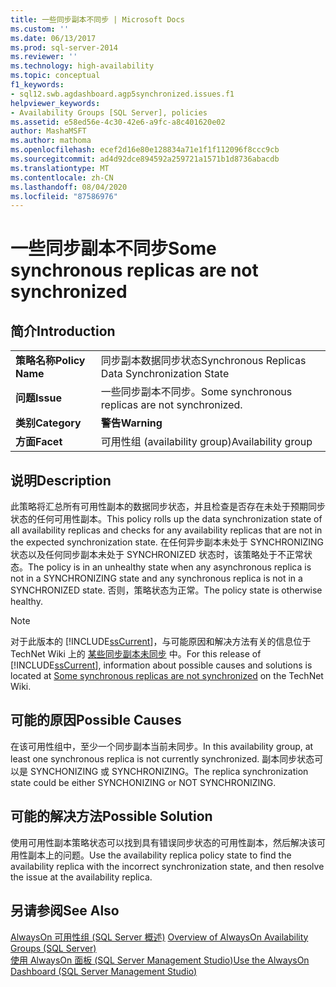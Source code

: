```yaml
---
title: 一些同步副本不同步 | Microsoft Docs
ms.custom: ''
ms.date: 06/13/2017
ms.prod: sql-server-2014
ms.reviewer: ''
ms.technology: high-availability
ms.topic: conceptual
f1_keywords:
- sql12.swb.agdashboard.agp5synchronized.issues.f1
helpviewer_keywords:
- Availability Groups [SQL Server], policies
ms.assetid: e58ed56e-4c30-42e6-a9fc-a8c401620e02
author: MashaMSFT
ms.author: mathoma
ms.openlocfilehash: ecef2d16e80e128834a71e1f1f112096f8ccc9cb
ms.sourcegitcommit: ad4d92dce894592a259721a1571b1d8736abacdb
ms.translationtype: MT
ms.contentlocale: zh-CN
ms.lasthandoff: 08/04/2020
ms.locfileid: "87586976"
---
```

# <a name="some-synchronous-replicas-are-not-synchronized"></a><span data-ttu-id="90eb9-102">一些同步副本不同步</span><span class="sxs-lookup"><span data-stu-id="90eb9-102">Some synchronous replicas are not synchronized</span></span>
    
## <a name="introduction"></a><span data-ttu-id="90eb9-103">简介</span><span class="sxs-lookup"><span data-stu-id="90eb9-103">Introduction</span></span>  
  
|||  
|-|-|  
|<span data-ttu-id="90eb9-104">**策略名称**</span><span class="sxs-lookup"><span data-stu-id="90eb9-104">**Policy Name**</span></span>|<span data-ttu-id="90eb9-105">同步副本数据同步状态</span><span class="sxs-lookup"><span data-stu-id="90eb9-105">Synchronous Replicas Data Synchronization State</span></span>|  
|<span data-ttu-id="90eb9-106">**问题**</span><span class="sxs-lookup"><span data-stu-id="90eb9-106">**Issue**</span></span>|<span data-ttu-id="90eb9-107">一些同步副本不同步。</span><span class="sxs-lookup"><span data-stu-id="90eb9-107">Some synchronous replicas are not synchronized.</span></span>|  
|<span data-ttu-id="90eb9-108">**类别**</span><span class="sxs-lookup"><span data-stu-id="90eb9-108">**Category**</span></span>|<span data-ttu-id="90eb9-109">**警告**</span><span class="sxs-lookup"><span data-stu-id="90eb9-109">**Warning**</span></span>|  
|<span data-ttu-id="90eb9-110">**方面**</span><span class="sxs-lookup"><span data-stu-id="90eb9-110">**Facet**</span></span>|<span data-ttu-id="90eb9-111">可用性组 (availability group)</span><span class="sxs-lookup"><span data-stu-id="90eb9-111">Availability group</span></span>|  
  
## <a name="description"></a><span data-ttu-id="90eb9-112">说明</span><span class="sxs-lookup"><span data-stu-id="90eb9-112">Description</span></span>  
 <span data-ttu-id="90eb9-113">此策略将汇总所有可用性副本的数据同步状态，并且检查是否存在未处于预期同步状态的任何可用性副本。</span><span class="sxs-lookup"><span data-stu-id="90eb9-113">This policy rolls up the data synchronization state of all availability replicas and checks for any availability replicas that are not in the expected synchronization state.</span></span> <span data-ttu-id="90eb9-114">在任何异步副本未处于 SYNCHRONIZING 状态以及任何同步副本未处于 SYNCHRONIZED 状态时，该策略处于不正常状态。</span><span class="sxs-lookup"><span data-stu-id="90eb9-114">The policy is in an unhealthy state when any asynchronous replica is not in a SYNCHRONIZING state and any synchronous replica is not in a SYNCHRONIZED state.</span></span> <span data-ttu-id="90eb9-115">否则，策略状态为正常。</span><span class="sxs-lookup"><span data-stu-id="90eb9-115">The policy state is otherwise healthy.</span></span>  
  
> [!NOTE]  
>  <span data-ttu-id="90eb9-116">对于此版本的 [!INCLUDE[ssCurrent](../../../includes/sscurrent-md.md)]，与可能原因和解决方法有关的信息位于 TechNet Wiki 上的 [某些同步副本未同步](https://go.microsoft.com/fwlink/p/?LinkId=220853) 中。</span><span class="sxs-lookup"><span data-stu-id="90eb9-116">For this release of [!INCLUDE[ssCurrent](../../../includes/sscurrent-md.md)], information about possible causes and solutions is located at [Some synchronous replicas are not synchronized](https://go.microsoft.com/fwlink/p/?LinkId=220853) on the TechNet Wiki.</span></span>  
  
## <a name="possible-causes"></a><span data-ttu-id="90eb9-117">可能的原因</span><span class="sxs-lookup"><span data-stu-id="90eb9-117">Possible Causes</span></span>  
 <span data-ttu-id="90eb9-118">在该可用性组中，至少一个同步副本当前未同步。</span><span class="sxs-lookup"><span data-stu-id="90eb9-118">In this availability group, at least one synchronous replica is not currently synchronized.</span></span> <span data-ttu-id="90eb9-119">副本同步状态可以是 SYNCHONIZING 或 SYNCHRONIZING。</span><span class="sxs-lookup"><span data-stu-id="90eb9-119">The replica synchronization state could be either SYNCHONIZING or NOT SYNCHRONIZING.</span></span>  
  
## <a name="possible-solution"></a><span data-ttu-id="90eb9-120">可能的解决方法</span><span class="sxs-lookup"><span data-stu-id="90eb9-120">Possible Solution</span></span>  
 <span data-ttu-id="90eb9-121">使用可用性副本策略状态可以找到具有错误同步状态的可用性副本，然后解决该可用性副本上的问题。</span><span class="sxs-lookup"><span data-stu-id="90eb9-121">Use the availability replica policy state to find the availability replica with the incorrect synchronization state, and then resolve the issue at the availability replica.</span></span>  
  
## <a name="see-also"></a><span data-ttu-id="90eb9-122">另请参阅</span><span class="sxs-lookup"><span data-stu-id="90eb9-122">See Also</span></span>  
 <span data-ttu-id="90eb9-123">[AlwaysOn 可用性组 &#40;SQL Server 概述&#41;](overview-of-always-on-availability-groups-sql-server.md) </span><span class="sxs-lookup"><span data-stu-id="90eb9-123">[Overview of AlwaysOn Availability Groups &#40;SQL Server&#41;](overview-of-always-on-availability-groups-sql-server.md) </span></span>  
 [<span data-ttu-id="90eb9-124">使用 AlwaysOn 面板 (SQL Server Management Studio)</span><span class="sxs-lookup"><span data-stu-id="90eb9-124">Use the AlwaysOn Dashboard &#40;SQL Server Management Studio&#41;</span></span>](use-the-always-on-dashboard-sql-server-management-studio.md)  
  
  
